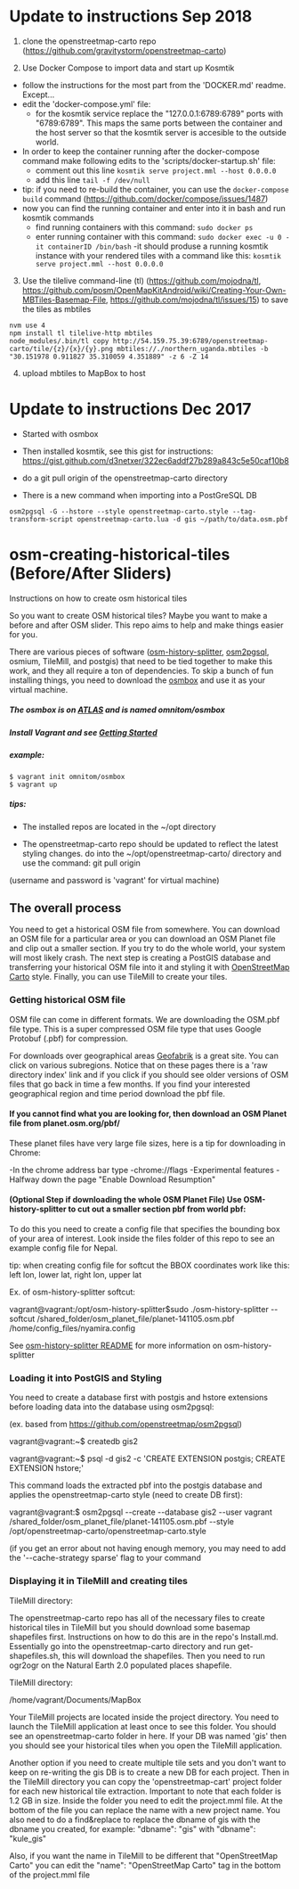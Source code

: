 # Update to instructions Sep 2018

1. clone the openstreetmap-carto repo (https://github.com/gravitystorm/openstreetmap-carto)

2. Use Docker Compose to import data and start up Kosmtik
- follow the instructions for the most part from the 'DOCKER.md' readme. Except...
- edit the 'docker-compose.yml' file:
  - for the kosmtik service replace the "127.0.0.1:6789:6789" ports with "6789:6789". This maps the same ports between the container and the host server so that the kosmtik server is accesible to the outside world. 
- In order to keep the container running after the docker-compose command make following edits to the 'scripts/docker-startup.sh' file:
  - comment out this line ```kosmtik serve project.mml --host 0.0.0.0```
  - add this line ```tail -f /dev/null```
- tip: if you need to re-build the container, you can use the ```docker-compose build``` command (https://github.com/docker/compose/issues/1487)
- now you can find the running container and enter into it in bash and run kosmtik commands
  - find running containers with this command: ```sudo docker ps```
  - enter running container with this command: ```sudo docker exec -u 0 -it containerID /bin/bash```
-it should produse a running kosmtik instance with your rendered tiles with a command like this: ```kosmtik serve project.mml --host 0.0.0.0```
3. Use the tilelive command-line (tl) (https://github.com/mojodna/tl, https://github.com/posm/OpenMapKitAndroid/wiki/Creating-Your-Own-MBTiles-Basemap-File, https://github.com/mojodna/tl/issues/15) to save the tiles as mbtiles

```
nvm use 4
npm install tl tilelive-http mbtiles
node_modules/.bin/tl copy http://54.159.75.39:6789/openstreetmap-carto/tile/{z}/{x}/{y}.png mbtiles://./northern_uganda.mbtiles -b "30.151978 0.911827 35.310059 4.351889" -z 6 -Z 14
```

4. upload mbtiles to MapBox to host

# Update to instructions Dec 2017

- Started with osmbox

- Then installed kosmtik, see this gist for instructions:
https://gist.github.com/d3netxer/322ec6addf27b289a843c5e50caf10b8

- do a git pull origin of the openstreetmap-carto directory

- There is a new command when importing into a PostGreSQL DB
```
osm2pgsql -G --hstore --style openstreetmap-carto.style --tag-transform-script openstreetmap-carto.lua -d gis ~/path/to/data.osm.pbf
```

# osm-creating-historical-tiles (Before/After Sliders)
Instructions on how to create osm historical tiles

So you want to create OSM historical tiles? Maybe you want to make a before and after OSM slider. This repo aims to help and make things easier for you.

There are various pieces of software ([osm-history-splitter](https://github.com/MaZderMind/osm-history-splitter), [osm2pgsql](https://github.com/openstreetmap/osm2pgsql), osmium, TileMill, and postgis) that need to be tied together to make this work, and they all require a ton of dependencies. To skip a bunch of fun installing things, you need to download the [osmbox](https://github.com/d3netxer/osmbox) and use it as your virtual machine.

##### The osmbox is on [ATLAS](https://atlas.hashicorp.com/omnitom/boxes/osmbox) and is named omnitom/osmbox
##### Install Vagrant and see [Getting Started](http://docs.vagrantup.com/v2/getting-started/index.html) 
##### example:
```Batchfile
$ vagrant init omnitom/osmbox
$ vagrant up
```
##### tips:
- The installed repos are located in the ~/opt directory

- The openstreetmap-carto repo should be updated to reflect the latest styling changes. do into the ~/opt/openstreetmap-carto/ directory and use the command: git pull origin

(username and password is 'vagrant' for virtual machine)

## The overall process
You need to get a historical OSM file from somewhere. You can download an OSM file for a particular area or you can download an OSM Planet file and clip out a smaller section. If you try to do the whole world, your system will most likely crash. The next step is creating a PostGIS database and transferring your historical OSM file into it and styling it with [OpenStreetMap Carto](https://github.com/gravitystorm/openstreetmap-carto) style. Finally, you can use TileMill to create your tiles.

### Getting historical OSM file

OSM file can come in different formats. We are downloading the OSM.pbf file type. This is a super compressed OSM file type that uses Google Protobuf (.pbf) for compression.

For downloads over geographical areas [Geofabrik](http://download.geofabrik.de) is a great site. You can click on various subregions. Notice that on these pages there is a 'raw directory index' link and if you click if you should see older versions of OSM files that go back in time a few months. If you find your interested geographical region and time period download the pbf file.

#### If you cannot find what you are looking for, then download an OSM Planet file from planet.osm.org/pbf/

These planet files have very large file sizes, here is a tip for downloading in Chrome:

-In the chrome address bar type
-chrome://flags
-Experimental features
-Halfway down the page "Enable Download Resumption"

#### (Optional Step if downloading the whole OSM Planet File) Use OSM-history-splitter to cut out a smaller section pbf from world pbf:

To do this you need to create a config file that specifies the bounding box of your area of interest. Look inside the files folder of this repo to see an example config file for Nepal.

tip: when creating config file for softcut the BBOX coordinates work like this: left lon, lower lat, right lon, upper lat

Ex. of osm-history-splitter softcut:

vagrant@vagrant:/opt/osm-history-splitter$sudo ./osm-history-splitter --softcut /shared_folder/osm_planet_file/planet-141105.osm.pbf /home/config_files/nyamira.config

See [osm-history-splitter README](https://github.com/MaZderMind/osm-history-splitter/blob/master/README.md) for more information on osm-history-splitter

### Loading it into PostGIS and Styling

You need to create a database first with postgis and hstore extensions before loading data into the database using osm2pgsql:

(ex. based from https://github.com/openstreetmap/osm2pgsql)

vagrant@vagrant:~$ createdb gis2

vagrant@vagrant:~$ psql -d gis2 -c 'CREATE EXTENSION postgis; CREATE EXTENSION hstore;'


This command loads the extracted pbf into the postgis database and applies the openstreetmap-carto style (need to create DB first):

vagrant@vagrant:$ osm2pgsql --create --database gis2 --user vagrant /shared_folder/osm_planet_file/planet-141105.osm.pbf --style /opt/openstreetmap-carto/openstreetmap-carto.style

(if you get an error about not having enough memory, you may need to add the '--cache-strategy sparse' flag to your command

### Displaying it in TileMill and creating tiles

TileMill directory:

The openstreetmap-carto repo has all of the necessary files to create historical tiles in TileMill but you should download some basemap shapefiles first. Instructions on how to do this are in the repo's Install.md. Essentially go into the openstreetmap-carto directory and run get-shapefiles.sh, this will download the shapefiles. Then you need to run ogr2ogr on the Natural Earth 2.0 populated places shapefile.

TileMill directory:

/home/vagrant/Documents/MapBox

Your TileMill projects are located inside the project directory. You need to launch the TileMill application at least once to see this folder. You should see an openstreetmap-carto folder in here. If your DB was named 'gis' then you should see your historical tiles when you open the TileMill application.

Another option if you need to create multiple tile sets and you don't want to keep on re-writing the gis DB is to create a new DB for each project. Then in the TileMill directory you can copy the 'openstreetmap-cart' project folder for each new historical tile extraction. Important to note that each folder is 1.2 GB in size. Inside the folder you need to edit the project.mml file. At the bottom of the file you can replace the name with a new project name. You also need to do a find&replace to replace the dbname of gis with the dbname you created, for example: "dbname": "gis" with "dbname": "kule_gis"

Also, if you want the name in TileMill to be different that "OpenStreetMap Carto" you can edit the "name": "OpenStreetMap Carto" tag in the bottom of the project.mml file

